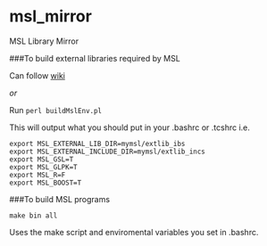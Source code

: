 msl_mirror
==========

MSL Library Mirror

###To build external libraries required by MSL

Can follow [wiki](http://msl-libraries.org/index.php/Tutorial:Getting_started:_Compiling_MSL_with_external_libraries) 

*or* 

Run `perl buildMslEnv.pl`

This will output what you should put in your .bashrc or .tcshrc i.e.

```
export MSL_EXTERNAL_LIB_DIR=mymsl/extlib_ibs
export MSL_EXTERNAL_INCLUDE_DIR=mymsl/extlib_incs
export MSL_GSL=T
export MSL_GLPK=T
export MSL_R=F
export MSL_BOOST=T
```

###To build MSL programs
```
make bin all
```
Uses the make script and enviromental variables you set in .bashrc. 


